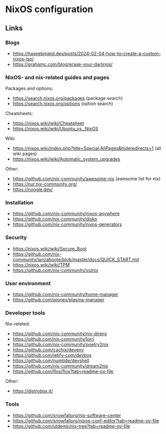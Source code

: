 # NixOS configuration

## Links

### Blogs

- https://haseebmajid.dev/posts/2024-02-04-how-to-create-a-custom-nixos-iso/
- https://grahamc.com/blog/erase-your-darlings/

### NixOS- and nix-related guides and pages

Packages and options:
- https://search.nixos.org/packages (package search)
- https://search.nixos.org/options (option search)

Cheatsheets:
- https://nixos.wiki/wiki/Cheatsheet
- https://nixos.wiki/wiki/Ubuntu_vs._NixOS

Wiki:
- https://nixos.wiki/index.php?title=Special:AllPages&hideredirects=1 (all wiki pages)
- https://nixos.wiki/wiki/Automatic_system_upgrades

Other:
- https://github.com/nix-community/awesome-nix (awesome list for nix)
- https://nur.nix-community.org/
- https://noogle.dev/

### Installation

- https://github.com/nix-community/nixos-anywhere
- https://github.com/nix-community/disko
- https://github.com/nix-community/nixos-generators

### Security

- https://nixos.wiki/wiki/Secure_Boot
- https://github.com/nix-community/lanzaboote/blob/master/docs/QUICK_START.md
- https://nixos.wiki/wiki/TPM
- https://github.com/nix-community/vulnix

### User environment

- https://github.com/nix-community/home-manager
- https://github.com/pjones/plasma-manager

### Developer tools

Nix-related:
- https://github.com/nix-community/nix-direnv
- https://github.com/nix-community/lorri
- https://github.com/nix-community/poetry2nix
- https://github.com/cachix/devenv
- https://github.com/jetify-com/devbox
- https://github.com/numtide/devshell
- https://github.com/nix-community/dream2nix
- https://github.com/flox/flox?tab=readme-ov-file

Other: 
- https://distrobox.it/

### Tools

- https://github.com/snowfallorg/nix-software-center
- https://github.com/snowfallorg/nixos-conf-editor?tab=readme-ov-file
- https://github.com/utdemir/nix-tree?tab=readme-ov-file
